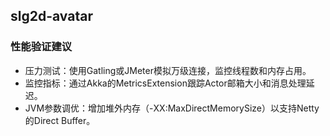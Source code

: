 ## slg2d-avatar

### 性能验证建议
- 压力测试：使用Gatling或JMeter模拟万级连接，监控线程数和内存占用。
- 监控指标：通过Akka的MetricsExtension跟踪Actor邮箱大小和消息处理延迟。
- JVM参数调优：增加堆外内存（-XX:MaxDirectMemorySize）以支持Netty的Direct Buffer。